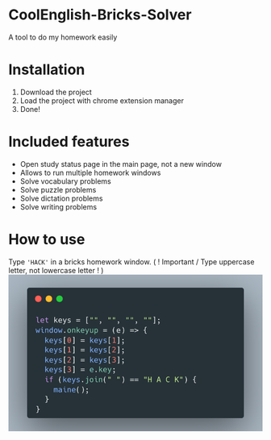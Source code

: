 # CoolEnglish-Bricks-Solver

A tool to do my homework easily

# Installation

1. Download the project
2. Load the project with chrome extension manager
3. Done!

# Included features

- Open study status page in the main page, not a new window
- Allows to run multiple homework windows
- Solve vocabulary problems
- Solve puzzle problems
- Solve dictation problems
- Solve writing problems

# How to use

Type `'HACK'` in a bricks homework window. ( ! Important / Type uppercase letter, not lowercase letter ! )
![](https://github.com/Oein/CoolEnglish-Bricks-Solver/blob/main/images/How%20to%20use.png?raw=true)
